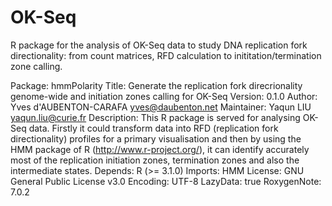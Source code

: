 # OK-Seq
R package for the analysis of OK-Seq data to study DNA replication fork directionality: from count matrices, RFD calculation to inititation/termination zone calling.

Package: hmmPolarity
Title: Generate the replication fork direcrionality genome-wide and initiation zones calling for OK-Seq
Version: 0.1.0
Author: Yves d'AUBENTON-CARAFA <yves@daubenton.net>
Maintainer: Yaqun LIU <yaqun.liu@curie.fr>
Description: This R package is served for analysing OK-Seq data. Firstly it could transform data into RFD (replication fork directionality) profiles for a primary visualisation and then by using the HMM package of R (http://www.r-project.org/), it can identify accurately most of the replication initiation zones, termination zones and also the intermediate states.
Depends: R (>= 3.1.0)
Imports:
HMM
License: GNU General Public License v3.0
Encoding: UTF-8
LazyData: true
RoxygenNote: 7.0.2
